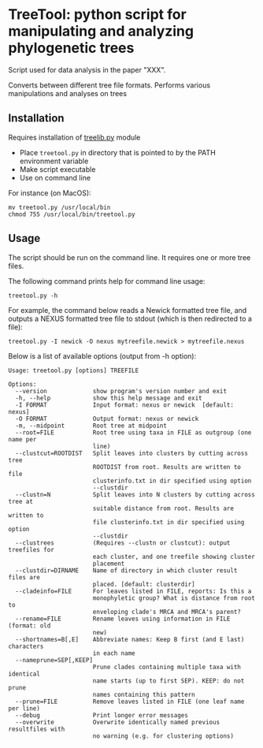 # TreeTool: python script for manipulating and analyzing phylogenetic trees

Script used for data analysis in the paper "XXX".

Converts between different tree file formats. Performs various manipulations and analyses on trees

## Installation

Requires installation of [treelib.py](https://github.com/agormp/treelib) module

* Place `treetool.py` in directory that is pointed to by the PATH environment variable
* Make script executable
* Use on command line

For instance (on MacOS):
```
mv treetool.py /usr/local/bin
chmod 755 /usr/local/bin/treetool.py
```

## Usage

The script should be run on the command line. It requires one or more tree files.

The following command prints help for command line usage:
```
treetool.py -h
```

For example, the command below reads a Newick formatted tree file, and outputs a NEXUS formatted tree file to stdout (which is then redirected to a file):

```
treetool.py -I newick -O nexus mytreefile.newick > mytreefile.nexus
```

Below is a list of available options (output from -h option):

```
Usage: treetool.py [options] TREEFILE

Options:
  --version             show program's version number and exit
  -h, --help            show this help message and exit
  -I FORMAT             Input format: nexus or newick  [default: nexus]
  -O FORMAT             Output format: nexus or newick
  -m, --midpoint        Root tree at midpoint
  --root=FILE           Root tree using taxa in FILE as outgroup (one name per
                        line)
  --clustcut=ROOTDIST   Split leaves into clusters by cutting across tree
                        ROOTDIST from root. Results are written to file
                        clusterinfo.txt in dir specified using option
                        --clustdir
  --clustn=N            Split leaves into N clusters by cutting across tree at
                        suitable distance from root. Results are written to
                        file clusterinfo.txt in dir specified using option
                        --clustdir
  --clustrees           (Requires --clustn or clustcut): output treefiles for
                        each cluster, and one treefile showing cluster
                        placement
  --clustdir=DIRNAME    Name of directory in which cluster result files are
                        placed. [default: clusterdir]
  --cladeinfo=FILE      For leaves listed in FILE, reports: Is this a
                        monophyletic group? What is distance from root to
                        enveloping clade's MRCA and MRCA's parent?
  --rename=FILE         Rename leaves using information in FILE (format: old
                        new)
  --shortnames=B[,E]    Abbreviate names: Keep B first (and E last) characters
                        in each name
  --nameprune=SEP[,KEEP]
                        Prune clades containing multiple taxa with identical
                        name starts (up to first SEP). KEEP: do not prune
                        names containing this pattern
  --prune=FILE          Remove leaves listed in FILE (one leaf name per line)
  --debug               Print longer error messages
  --overwrite           Overwrite identically named previous resultfiles with
                        no warning (e.g. for clustering options)
```